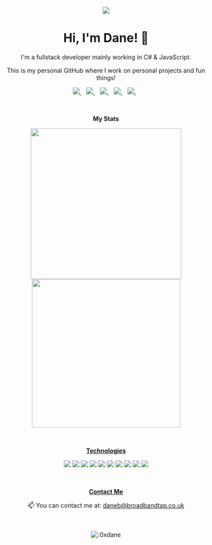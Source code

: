 <p align='center'>
    <img src="https://cdn.discordapp.com/emojis/837675595214749696.gif?size=96&quality=lossless" />
</p>

<h1 align='center'>
  Hi, I'm Dane! 👋
</h1>

<p align='center'>
  I'm a fullstack developer mainly working in C# & JavaScript.
</p>
<p align='center'>
  This is my personal GitHub where I work on personal projects and fun things!
</p>


<p align='center'>
  
  <a href="https://www.linkedin.com/in/danebuch/">
    <img src="https://img.shields.io/badge/linkedin-%230077B5.svg?&style=for-the-badge&logo=linkedin&logoColor=white" />
  </a>&nbsp;&nbsp;
  <a href="https://twitter.com/0xdane">
    <img src="https://img.shields.io/badge/Twitter-1DA1F2?style=for-the-badge&logo=twitter&logoColor=white" />        
  </a>&nbsp;&nbsp;
  <a href="https://instagram.com/0xdane">
    <img src="https://img.shields.io/badge/instagram-%23E4405F.svg?&style=for-the-badge&logo=instagram&logoColor=white" />        
  </a>&nbsp;&nbsp;
  <a href="https://behance.net/0xdane">
    <img src="https://img.shields.io/badge/-Behance-blue?style=for-the-badge&logo=behance&logoColor=white" />        
  </a>&nbsp;&nbsp;
  <a href="https://myanimelist.net/animelist/0xdane">
    <img src="https://img.shields.io/badge/Myanimelist-2E51A2?style=for-the-badge&logo=myanimelist&logoColor=white" />        
  </a>&nbsp;&nbsp;
  
</p>

<br>

<p align='center'>
  <b>My Stats</b>
</p>

<p align='center'>
  <a href="#"><img src="https://github-readme-stats.vercel.app/api?username=0xdane&show_icons=true&count_private=true&theme=tokyonight" width="350"></a>
  <a href="#"><img src="https://github-readme-stats.vercel.app/api/top-langs/?username=0xdane&layout=compact&theme=tokyonight" width="345"></a>
</p>

<br>

<p align='center'>
  <b><u>Technologies</u></b>
</p>

<p align='center'>
  <a><img src="https://img.shields.io/badge/C%23-239120?style=for-the-badge&logo=c-sharp&logoColor=white"></a>
  <a><img src="https://img.shields.io/badge/JavaScript-323330?style=for-the-badge&logo=javascript&logoColor=F7DF1E"></a>
  <a><img src="https://img.shields.io/badge/HTML5-E34F26?style=for-the-badge&logo=html5&logoColor=white"></a>
  <a><img src="https://img.shields.io/badge/TypeScript-007ACC?style=for-the-badge&logo=typescript&logoColor=white"></a>
  <a><img src="https://img.shields.io/badge/Angular-DD0031?style=for-the-badge&logo=angular&logoColor=white"></a>
  <a><img src="https://img.shields.io/badge/.NET-512BD4?style=for-the-badge&logo=dotnet&logoColor=white"></a>
  <a><img src="https://img.shields.io/badge/Microsoft%20SQL%20Server-CC2927?style=for-the-badge&logo=microsoft%20sql%20server&logoColor=white"></a>
  <a><img src="https://img.shields.io/badge/Insomnia-5849be?style=for-the-badge&logo=Insomnia&logoColor=white"></a>
  <a><img src="https://img.shields.io/badge/microsoft%20azure-0089D6?style=for-the-badge&logo=microsoft-azure&logoColor=white"></a>
  <a><img src="https://img.shields.io/badge/Cloudflare-F38020?style=for-the-badge&logo=Cloudflare&logoColor=white"></a>
</p>

<br>

<p align='center'>
  <b><u>Contact Me</u></b>
</p>

<p align='center'>
  📫 You can contact me at: <a href="mailto:daneb@broadbandtap.co.uk">daneb@broadbandtap.co.uk</a>
</p>

<br>

<p align='center'>
    <img src="https://count.getloli.com/get/@:0xdane" alt=":0xdane" />
</p>




<!---
tfwdane/tfwdane is a ✨ special ✨ repository because its `README.md` (this file) appears on your GitHub profile.
You can click the Preview link to take a look at your changes.
--->
